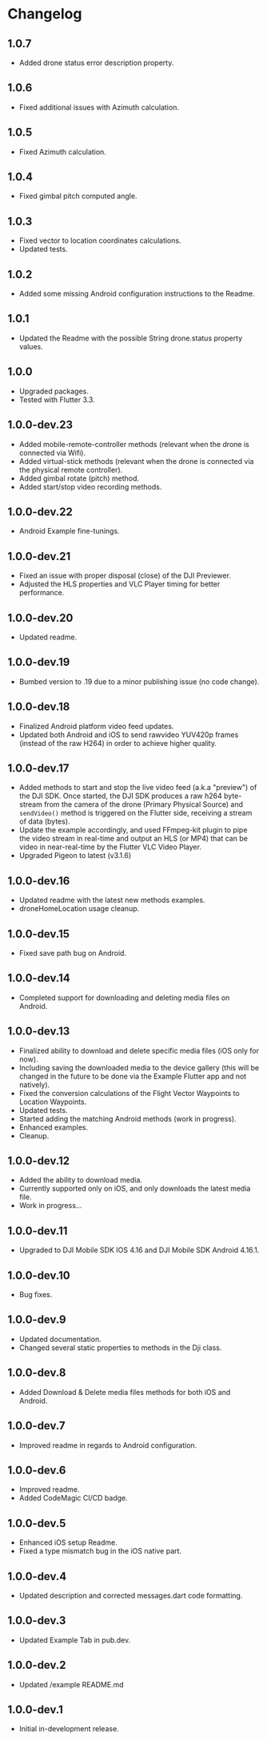 # Changelog

## 1.0.7
- Added drone status error description property.

## 1.0.6
- Fixed additional issues with Azimuth calculation.

## 1.0.5
- Fixed Azimuth calculation.

## 1.0.4
- Fixed gimbal pitch computed angle.

## 1.0.3
- Fixed vector to location coordinates calculations.
- Updated tests.

## 1.0.2
- Added some missing Android configuration instructions to the Readme.

## 1.0.1
- Updated the Readme with the possible String drone.status property values.

## 1.0.0
- Upgraded packages.
- Tested with Flutter 3.3.

## 1.0.0-dev.23
- Added mobile-remote-controller methods (relevant when the drone is connected via Wifi).
- Added virtual-stick methods (relevant when the drone is connected via the physical remote controller).
- Added gimbal rotate (pitch) method.
- Added start/stop video recording methods.

## 1.0.0-dev.22
- Android Example fine-tunings.

## 1.0.0-dev.21
- Fixed an issue with proper disposal (close) of the DJI Previewer.
- Adjusted the HLS properties and VLC Player timing for better performance.

## 1.0.0-dev.20
- Updated readme.

## 1.0.0-dev.19
- Bumbed version to .19 due to a minor publishing issue (no code change).

## 1.0.0-dev.18
- Finalized Android platform video feed updates.
- Updated both Android and iOS to send rawvideo YUV420p frames (instead of the raw H264) in order to achieve higher quality.

## 1.0.0-dev.17
- Added methods to start and stop the live video feed (a.k.a "preview") of the DJI SDK. Once started, the DJI SDK produces a raw h264 byte-stream from the camera of the drone (Primary Physical Source) and `sendVideo()` method is triggered on the Flutter side, receiving a stream of data (bytes).
- Update the example accordingly, and used FFmpeg-kit plugin to pipe the video stream in real-time and output an HLS (or MP4) that can be video in near-real-time by the Flutter VLC Video Player.
- Upgraded Pigeon to latest (v3.1.6)

## 1.0.0-dev.16
- Updated readme with the latest new methods examples.
- droneHomeLocation usage cleanup.

## 1.0.0-dev.15
- Fixed save path bug on Android.

## 1.0.0-dev.14
- Completed support for downloading and deleting media files on Android.

## 1.0.0-dev.13
- Finalized ability to download and delete specific media files (iOS only for now).
- Including saving the downloaded media to the device gallery (this will be changed in the future to be done via the Example Flutter app and not natively).
- Fixed the conversion calculations of the Flight Vector Waypoints to Location Waypoints.
- Updated tests.
- Started adding the matching Android methods (work in progress).
- Enhanced examples.
- Cleanup.

## 1.0.0-dev.12
- Added the ability to download media.
- Currently supported only on iOS, and only downloads the latest media file.
- Work in progress...

## 1.0.0-dev.11
- Upgraded to DJI Mobile SDK IOS 4.16 and DJI Mobile SDK Android 4.16.1.
## 1.0.0-dev.10
- Bug fixes.

## 1.0.0-dev.9
- Updated documentation.
- Changed several static properties to methods in the Dji class.

## 1.0.0-dev.8
- Added Download & Delete media files methods for both iOS and Android.

## 1.0.0-dev.7
- Improved readme in regards to Android configuration.

## 1.0.0-dev.6
- Improved readme.
- Added CodeMagic CI/CD badge.

## 1.0.0-dev.5
- Enhanced iOS setup Readme.
- Fixed a type mismatch bug in the iOS native part.

## 1.0.0-dev.4
- Updated description and corrected messages.dart code formatting.

## 1.0.0-dev.3
- Updated Example Tab in pub.dev.

## 1.0.0-dev.2
- Updated /example README.md

## 1.0.0-dev.1
- Initial in-development release.

